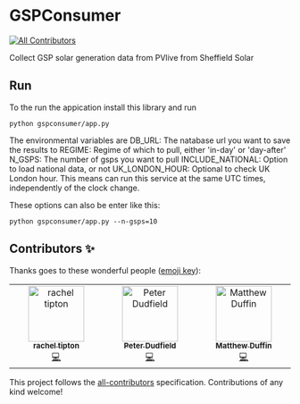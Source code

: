 # GSPConsumer
<!-- ALL-CONTRIBUTORS-BADGE:START - Do not remove or modify this section -->
[![All Contributors](https://img.shields.io/badge/all_contributors-3-orange.svg?style=flat-square)](#contributors-)
<!-- ALL-CONTRIBUTORS-BADGE:END -->
Collect GSP solar generation data from PVlive from Sheffield Solar

## Run

To the run the appication install this library and run
```
python gspconsumer/app.py
```

The environmental variables are
DB_URL: The natabase url you want to save the results to
REGIME: Regime of which to pull, either 'in-day' or 'day-after'
N_GSPS: The number of gsps you want to pull
INCLUDE_NATIONAL: Option to load national data, or not
UK_LONDON_HOUR: Optional to check UK London hour. This means can run this service at the same
   UTC times, independently of the clock change.

These options can also be enter like this:
```
python gspconsumer/app.py --n-gsps=10
```

## Contributors ✨

Thanks goes to these wonderful people ([emoji key](https://allcontributors.org/docs/en/emoji-key)):

<!-- ALL-CONTRIBUTORS-LIST:START - Do not remove or modify this section -->
<!-- prettier-ignore-start -->
<!-- markdownlint-disable -->
<table>
  <tbody>
    <tr>
      <td align="center" valign="top" width="14.28%"><a href="https://github.com/rachel-labri-tipton"><img src="https://avatars.githubusercontent.com/u/86949265?v=4?s=100" width="100px;" alt="rachel tipton"/><br /><sub><b>rachel tipton</b></sub></a><br /><a href="https://github.com/openclimatefix/GSPConsumer/commits?author=rachel-labri-tipton" title="Code">💻</a></td>
      <td align="center" valign="top" width="14.28%"><a href="https://github.com/peterdudfield"><img src="https://avatars.githubusercontent.com/u/34686298?v=4?s=100" width="100px;" alt="Peter Dudfield"/><br /><sub><b>Peter Dudfield</b></sub></a><br /><a href="https://github.com/openclimatefix/GSPConsumer/commits?author=peterdudfield" title="Code">💻</a></td>
      <td align="center" valign="top" width="14.28%"><a href="https://github.com/mduffin95"><img src="https://avatars.githubusercontent.com/u/6598483?v=4?s=100" width="100px;" alt="Matthew Duffin"/><br /><sub><b>Matthew Duffin</b></sub></a><br /><a href="https://github.com/openclimatefix/GSPConsumer/commits?author=mduffin95" title="Code">💻</a></td>
    </tr>
  </tbody>
</table>

<!-- markdownlint-restore -->
<!-- prettier-ignore-end -->

<!-- ALL-CONTRIBUTORS-LIST:END -->

This project follows the [all-contributors](https://github.com/all-contributors/all-contributors) specification. Contributions of any kind welcome!
